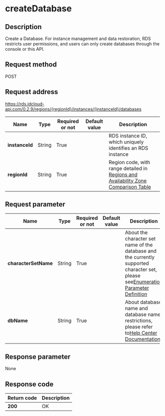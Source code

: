 # createDatabase


## Description
Create a Database. For instance management and data restoration, RDS restricts user permissions, and users can only create databases through the console or this API.

## Request method
POST

## Request address
https://rds.jdcloud-api.com/0.2.9/regions/{regionId}/instances/{instanceId}/databases

|Name|Type|Required or not|Default value|Description|
|---|---|---|---|---|
|**instanceId**|String|True| |RDS instance ID, which uniquely identifies an RDS instance|
|**regionId**|String|True| |Region code, with range detailed in [Regions and Availability Zone Comparison Table](../Enum-Definitions/Regions-AZ.md)|

## Request parameter
|Name|Type|Required or not|Default value|Description|
|---|---|---|---|---|
|**characterSetName**|String|True| |About the character set name of the database and the currently supported character set, please see[Enumeration Parameter Definition](../Enum-Definitions/Enum-Definitions.md)|
|**dbName**|String|True| |About database name and database name restrictions, please refer to[Help Center Documentation](../../../documentation/Cloud-Database-and-Cache/RDS/Introduction/Restrictions/SQLServer-Restrictions.md)|


## Response parameter
None



## Response code
|Return code|Description|
|---|---|
|**200**|OK|
